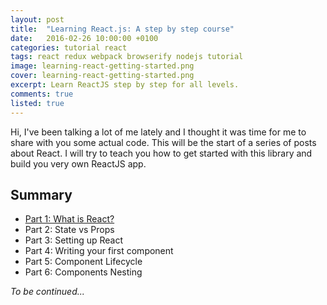 ```yaml
---
layout: post
title:  "Learning React.js: A step by step course"
date:   2016-02-26 10:00:00 +0100
categories: tutorial react
tags: react redux webpack browserify nodejs tutorial
image: learning-react-getting-started.png
cover: learning-react-getting-started.png
excerpt: Learn ReactJS step by step for all levels.
comments: true
listed: true
---
```

Hi, I've been talking a lot of me lately and I thought it was time for me to share with you some actual code. This will be the start of a series of posts about React. I will try to teach you how to get started with this library and build you very own ReactJS app.


## Summary
* [Part 1: What is React?]({{site.baseurl}}/learning-reactjs-part-1/)
* Part 2: State vs Props
* Part 3: Setting up React
* Part 4: Writing your first component
* Part 5: Component Lifecycle
* Part 6: Components Nesting

_To be continued..._
